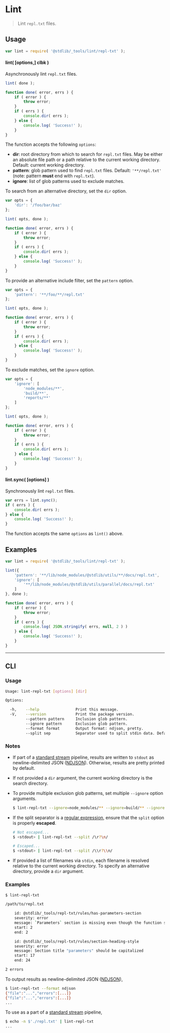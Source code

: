 <!--

@license Apache-2.0

Copyright (c) 2018 The Stdlib Authors.

Licensed under the Apache License, Version 2.0 (the "License");
you may not use this file except in compliance with the License.
You may obtain a copy of the License at

   http://www.apache.org/licenses/LICENSE-2.0

Unless required by applicable law or agreed to in writing, software
distributed under the License is distributed on an "AS IS" BASIS,
WITHOUT WARRANTIES OR CONDITIONS OF ANY KIND, either express or implied.
See the License for the specific language governing permissions and
limitations under the License.

-->

# Lint

> Lint `repl.txt` files.

<section class="usage">

## Usage

```javascript
var lint = require( '@stdlib/_tools/lint/repl-txt' );
```

#### lint( \[options,] clbk )

Asynchronously lint `repl.txt` files.

```javascript
lint( done );

function done( error, errs ) {
    if ( error ) {
        throw error;
    }
    if ( errs ) {
        console.dir( errs );
    } else {
        console.log( 'Success!' );
    }
}
```

The function accepts the following `options`:

-   **dir**: root directory from which to search for `repl.txt` files. May be either an absolute file path or a path relative to the current working directory. Default: current working directory.
-   **pattern**: glob pattern used to find `repl.txt` files. Default: `'**/repl.txt'` (note: pattern **must** end with `repl.txt`).
-   **ignore**: list of glob patterns used to exclude matches.

To search from an alternative directory, set the `dir` option.

```javascript
var opts = {
    'dir': '/foo/bar/baz'
};

lint( opts, done );

function done( error, errs ) {
    if ( error ) {
        throw error;
    }
    if ( errs ) {
        console.dir( errs );
    } else {
        console.log( 'Success!' );
    }
}
```

To provide an alternative include filter, set the `pattern` option.

```javascript
var opts = {
    'pattern': '**/foo/**/repl.txt'
};

lint( opts, done );

function done( error, errs ) {
    if ( error ) {
        throw error;
    }
    if ( errs ) {
        console.dir( errs );
    } else {
        console.log( 'Success!' );
    }
}
```

To exclude matches, set the `ignore` option.

```javascript
var opts = {
    'ignore': [
        'node_modules/**',
        'build/**',
        'reports/**'
    ]
};

lint( opts, done );

function done( error, errs ) {
    if ( error ) {
        throw error;
    }
    if ( errs ) {
        console.dir( errs );
    } else {
        console.log( 'Success!' );
    }
}
```

#### lint.sync( \[options] )

Synchronously lint `repl.txt` files.

```javascript
var errs = lint.sync();
if ( errs ) {
    console.dir( errs );
} else {
    console.log( 'Success!' );
}
```

The function accepts the same `options` as `lint()` above.

</section>

<!-- /.usage -->

<section class="notes">

</section>

<!-- /.notes -->

<section class="examples">

## Examples

<!-- eslint no-undef: "error" -->

```javascript
var lint = require( '@stdlib/_tools/lint/repl-txt' );

lint({
    'pattern': '**/lib/node_modules/@stdlib/utils/**/docs/repl.txt',
    'ignore': [
        '**/lib/node_modules/@stdlib/utils/parallel/docs/repl.txt'
    ]
}, done );

function done( error, errs ) {
    if ( error ) {
        throw error;
    }
    if ( errs ) {
        console.log( JSON.stringify( errs, null, 2 ) )
    } else {
        console.log( 'Success!' );
    }
}
```

</section>

<!-- /.examples -->

* * *

<section class="cli">

## CLI

<section class="usage">

### Usage

```bash
Usage: lint-repl-txt [options] [dir]

Options:

  -h,    --help                Print this message.
  -V,    --version             Print the package version.
         --pattern pattern     Inclusion glob pattern.
         --ignore pattern      Exclusion glob pattern.
         --format format       Output format: ndjson, pretty.
         --split sep           Separator used to split stdin data. Default: /\\r?\\n/.
```

</section>

<!-- /.usage -->

<section class="notes">

### Notes

-   If part of a [standard stream][standard-stream] pipeline, results are written to `stdout` as newline-delimited JSON ([NDJSON][ndjson]). Otherwise, results are pretty printed by default.

-   If not provided a `dir` argument, the current working directory is the search directory.

-   To provide multiple exclusion glob patterns, set multiple `--ignore` option arguments.

    ```bash
    $ lint-repl-txt --ignore=node_modules/** --ignore=build/** --ignore=reports/**
    ```

-   If the split separator is a [regular expression][regexp], ensure that the `split` option is properly **escaped**.

    ```bash
    # Not escaped...
    $ <stdout> | lint-repl-txt --split /\r?\n/

    # Escaped...
    $ <stdout> | lint-repl-txt --split /\\r?\\n/
    ```

-   If provided a list of filenames via `stdin`, each filename is resolved relative to the current working directory. To specify an alternative directory, provide a `dir` argument.

</section>

<!-- /.notes -->

<section class="examples">

### Examples

```bash
$ lint-repl-txt

/path/to/repl.txt

    id: @stdlib/_tools/repl-txt/rules/has-parameters-section
    severity: error
    message: `Parameters` section is missing even though the function signature is not empty
    start: 2
    end: 2

    id: @stdlib/_tools/repl-txt/rules/section-heading-style
    severity: error
    message: Section title "parameters" should be capitalized
    start: 17
    end: 24

2 errors
```

To output results as newline-delimited JSON ([NDJSON][ndjson]),

```bash
$ lint-repl-txt --format ndjson
{"file":"...","errors":[...]}
{"file":"...","errors":[...]}
...
```

To use as a part of a [standard stream][standard-stream] pipeline,

```bash
$ echo -n $'./repl.txt' | lint-repl-txt
...
```

</section>

<!-- /.examples -->

</section>

<!-- /.cli -->

<section class="links">

[ndjson]: http://ndjson.org/

[regexp]: https://developer.mozilla.org/en-US/docs/Web/JavaScript/Guide/Regular_Expressions

[standard-stream]: http://en.wikipedia.org/wiki/Pipeline_%28Unix%29

</section>

<!-- /.links -->
